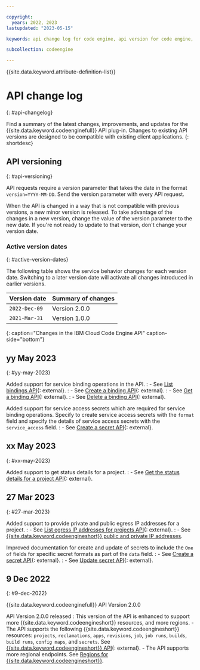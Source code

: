 ```yaml
---

copyright:
  years: 2022, 2023
lastupdated: "2023-05-15"

keywords: api change log for code engine, api version for code engine, change log for api in code engine, api history for code engine, change log, api version history

subcollection: codeengine

---
```


{{site.data.keyword.attribute-definition-list}}

# API change log
{: #api-changelog}

Find a summary of the latest changes, improvements, and updates for the {{site.data.keyword.codeenginefull}} API plug-in. Changes to existing API versions are designed to be compatible with existing client applications. 
{: shortdesc}

## API versioning
{: #api-versioning}

API requests require a version parameter that takes the date in the format `version=YYYY-MM-DD`. Send the version parameter with every API request.

When the API is changed in a way that is not compatible with previous versions, a new minor version is released. To take advantage of the changes in a new version, change the value of the version parameter to the new date. If you're not ready to update to that version, don't change your version date.

### Active version dates
{: #active-version-dates}

The following table shows the service behavior changes for each version date. Switching to a later version date will activate all changes introduced in earlier versions.

| Version date | Summary of changes |
|---|---|
|`2022-Dec-09`| Version 2.0.0 |
|`2021-Mar-31`| Version 1.0.0  |
{: caption="Changes in the IBM Cloud Code Engine API" caption-side="bottom"} 

## yy May 2023
{: #yy-may-2023}

Added support for service binding operations in the API. 
:   - See [List bindings API](https://cloud.ibm.com/apidocs/codeengine/v2#list-bindings){: external}.
:   - See [Create a binding API](https://cloud.ibm.com/apidocs/codeengine/v2#create-binding){: external}.
:   - See [Get a binding API](https://cloud.ibm.com/apidocs/codeengine/v2#get-binding){: external}.
:   - See [Delete a binding API](https://cloud.ibm.com/apidocs/codeengine/v2#delete-binding){: external}.

Added support for service access secrets which are required for service binding operations. Specify to create service access secrets with the `format` field and specify the details of service access secrets with the `service_access` field.
:   - See [Create a secret API](https://cloud.ibm.com/apidocs/codeengine/v2#get-project-status-details){: external}.


## xx May 2023
{: #xx-may-2023}

Added support to get status details for a project.
:   - See [Get the status details for a project API](https://cloud.ibm.com/apidocs/codeengine/v2#get-project-status-details){: external}.


## 27 Mar 2023
{: #27-mar-2023}

Added support to provide private and public egress IP addresses for a project.
:   - See [List egress IP addresses for projects API](https://cloud.ibm.com/apidocs/codeengine/v2#get-project-egress-ips){: external}.
:   - See [{{site.data.keyword.codeengineshort}} public and private IP addresses](/docs/codeengine?topic=codeengine-network-addresses).


Improved documentation for create and update of secrets to include the `One of` fields for specific secret formats as part of the `data` field. 
:   - See [Create a secret API](https://cloud.ibm.com/apidocs/codeengine/v2#create-secret){: external}.
:   - See [Update secret API](https://cloud.ibm.com/apidocs/codeengine/v2#replace-secret){: external}.



## 9 Dec 2022
{: #9-dec-2022}

{{site.data.keyword.codeenginefull}} API Version 2.0.0  

API Version 2.0.0 released
:   This version of the API is enhanced to support more {{site.data.keyword.codeengineshort}} resources, and more regions.
    - The API supports the following {{site.data.keyword.codeengineshort}} resources: `projects`, `reclamations`, `apps`, `revisions`, `job`, `job runs`, `builds`, `build runs`, `config maps`, and `secrets`. See [{{site.data.keyword.codeengineshort}} API](https://cloud.ibm.com/apidocs/codeengine){: external}.
    - The API supports more regional endpoints. See [Regions for {{site.data.keyword.codeengineshort}}](/docs/codeengine?topic=codeengine-regions).
  

